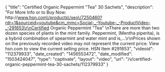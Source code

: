 {
    "title": "Certified Organic Peppermint \"Tea\"  30 Sachets",
    "description": "For More Info or to Buy Now: http:\/\/www.hsn.com\/products\/seo\/7250460?rdr=1&sourceid=youtube&cm_mmc=Social-_-Youtube-_-ProductVideo-_-291653\r\nCertified Organic Peppermint \"Tea\" \nThere are more than two dozen species of plants in the mint family. Peppermint, (Mentha piperita), is a hybrid combination of spearmint and water mint and is,...\r\nPrices shown on the previously recorded video may not represent the current price.  View hsn.com to view the current selling price. HSN Item #291653",
    "videoid": "112379933",
    "date_created": "1456553472",
    "date_modified": "1503424047",
    "type": "captivate",
    "layout": "video",
    "url": "\/v\/certified-organic-peppermint-tea-30-sachets\/112379933"
}